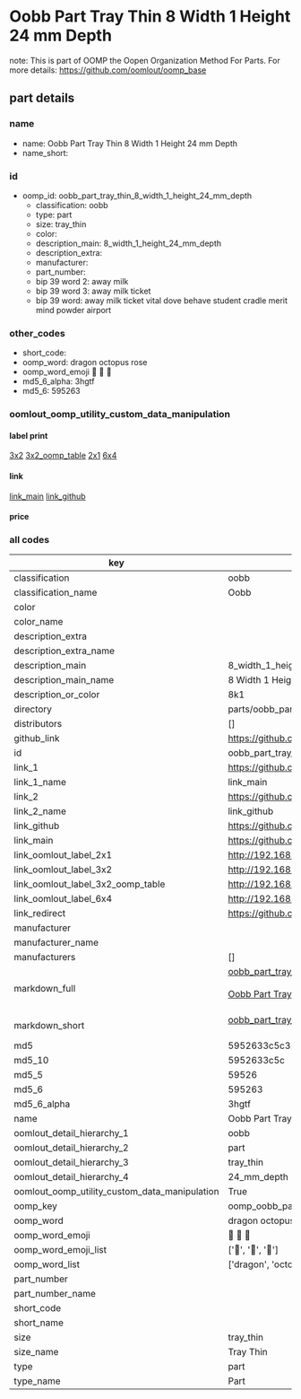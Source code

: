 # Oobb Part Tray Thin 8 Width 1 Height 24 mm Depth  

note: This is part of OOMP the Oopen Organization Method For Parts. For more details: https://github.com/oomlout/oomp_base

##  part details
  







### name
* name: Oobb Part Tray Thin 8 Width 1 Height 24 mm Depth
* name_short: 
### id
* oomp_id: oobb_part_tray_thin_8_width_1_height_24_mm_depth
  * classification: oobb
  * type: part
  * size: tray_thin
  * color: 
  * description_main: 8_width_1_height_24_mm_depth
  * description_extra: 
  * manufacturer: 
  * part_number: 
  * bip 39 word 2: away milk
  * bip 39 word 3: away milk ticket
  * bip 39 word: away milk ticket vital dove behave student cradle merit mind powder airport

### other_codes
* short_code: 
* oomp_word: dragon octopus rose
* oomp_word_emoji :dragon: :octopus: :rose:
* md5_6_alpha: 3hgtf
* md5_6: 595263






### oomlout_oomp_utility_custom_data_manipulation
#### label print
[3x2](http://192.168.1.245:1112/?label=oomp%203hgtf)
[3x2_oomp_table](http://192.168.1.108:1112/?label=oomp%203hgtf)
[2x1](http://192.168.1.242:1112/?label=oomp%203hgtf)
[6x4](http://192.168.1.55:1112/?label=oomp%203hgtf)    

#### link

[link_main](https://github.com/oomlout/oomlout_oomp_version_1_messy/tree/main/parts/oobb_part_tray_thin_8_width_1_height_24_mm_depth) [link_github](https://github.com/oomlout/oomlout_oomp_version_1_messy/tree/main/parts/oobb_part_tray_thin_8_width_1_height_24_mm_depth)                             

#### price







### all codes 
| key | value |  
| --- | --- |  
| classification | oobb |  
| classification_name | Oobb |  
| color |  |  
| color_name |  |  
| description_extra |  |  
| description_extra_name |  |  
| description_main | 8_width_1_height_24_mm_depth |  
| description_main_name | 8 Width 1 Height 24 mm Depth |  
| description_or_color | 8k1 |  
| directory | parts/oobb_part_tray_thin_8_width_1_height_24_mm_depth |  
| distributors | [] |  
| github_link | https://github.com/oomlout/oomlout_oomp_part_src/tree/main/parts/oobb_part_tray_thin_8_width_1_height_24_mm_depth |  
| id | oobb_part_tray_thin_8_width_1_height_24_mm_depth |  
| link_1 | https://github.com/oomlout/oomlout_oomp_version_1_messy/tree/main/parts/oobb_part_tray_thin_8_width_1_height_24_mm_depth |  
| link_1_name | link_main |  
| link_2 | https://github.com/oomlout/oomlout_oomp_version_1_messy/tree/main/parts/oobb_part_tray_thin_8_width_1_height_24_mm_depth |  
| link_2_name | link_github |  
| link_github | https://github.com/oomlout/oomlout_oomp_version_1_messy/tree/main/parts/oobb_part_tray_thin_8_width_1_height_24_mm_depth |  
| link_main | https://github.com/oomlout/oomlout_oomp_version_1_messy/tree/main/parts/oobb_part_tray_thin_8_width_1_height_24_mm_depth |  
| link_oomlout_label_2x1 | http://192.168.1.242:1112/?label=oomp%203hgtf |  
| link_oomlout_label_3x2 | http://192.168.1.245:1112/?label=oomp%203hgtf |  
| link_oomlout_label_3x2_oomp_table | http://192.168.1.108:1112/?label=oomp%203hgtf |  
| link_oomlout_label_6x4 | http://192.168.1.55:1112/?label=oomp%203hgtf |  
| link_redirect | https://github.com/oomlout/oomlout_oomp_version_1_messy/tree/main/parts/oobb_part_tray_thin_8_width_1_height_24_mm_depth |  
| manufacturer |  |  
| manufacturer_name |  |  
| manufacturers | [] |  
| markdown_full | [oobb_part_tray_thin_8_width_1_height_24_mm_depth](none)<br>[](none)<br>[Oobb Part Tray Thin 8 Width 1 Height 24 Mm Depth](none)<br><br> |  
| markdown_short | [oobb_part_tray_thin_8_width_1_height_24_mm_depth](none)<br><br> |  
| md5 | 5952633c5c31faec51a0ef51c3632083 |  
| md5_10 | 5952633c5c |  
| md5_5 | 59526 |  
| md5_6 | 595263 |  
| md5_6_alpha | 3hgtf |  
| name | Oobb Part Tray Thin 8 Width 1 Height 24 mm Depth |  
| oomlout_detail_hierarchy_1 | oobb |  
| oomlout_detail_hierarchy_2 | part |  
| oomlout_detail_hierarchy_3 | tray_thin |  
| oomlout_detail_hierarchy_4 | 24_mm_depth |  
| oomlout_oomp_utility_custom_data_manipulation | True |  
| oomp_key | oomp_oobb_part_tray_thin_8_width_1_height_24_mm_depth |  
| oomp_word | dragon octopus rose |  
| oomp_word_emoji | :dragon: :octopus: :rose: |  
| oomp_word_emoji_list | [':dragon:', ':octopus:', ':rose:'] |  
| oomp_word_list | ['dragon', 'octopus', 'rose'] |  
| part_number |  |  
| part_number_name |  |  
| short_code |  |  
| short_name |  |  
| size | tray_thin |  
| size_name | Tray Thin |  
| type | part |  
| type_name | Part |  
